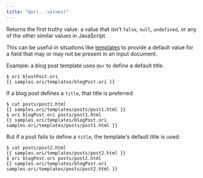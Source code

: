```yaml
---
title: "@or(...values)"
---
```


Returns the first truthy value: a value that isn't `false`, `null`, `undefined`, or any of the other similar values in JavaScript.

This can be useful in situations like [templates](/language/templates.html) to provide a default value for a field that may or may not be present in an input document.

Example: a blog post template uses `@or` to define a default title.

```console
$ ori blostPost.ori
{{ samples.ori/templates/blogPost.ori }}
```

If a blog post defines a `title`, that title is preferred:

```console
$ cat posts/post1.html
{{ samples.ori/templates/posts/post1.html }}
$ ori blogPost.ori posts/post1.html
{{ samples.ori/templates/blogPost.ori samples.ori/templates/posts/post1.html }}
```

But if a post fails to define a `title`, the template's default title is used:

```console
$ cat posts/post2.html
{{ samples.ori/templates/posts/post2.html }}
$ ori blogPost.ori posts/post2.html
{{ samples.ori/templates/blogPost.ori samples.ori/templates/posts/post2.html }}
```
